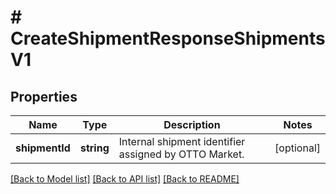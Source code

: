 # # CreateShipmentResponseShipmentsV1

## Properties

Name | Type | Description | Notes
------------ | ------------- | ------------- | -------------
**shipmentId** | **string** | Internal shipment identifier assigned by OTTO Market. | [optional]

[[Back to Model list]](../../README.md#models) [[Back to API list]](../../README.md#endpoints) [[Back to README]](../../README.md)
